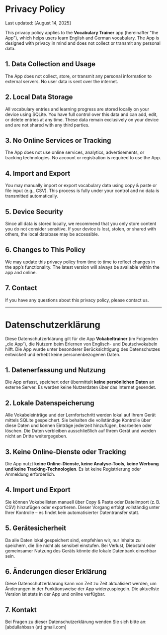 # Privacy Policy

Last updated: [August 14, 2025]

This privacy policy applies to the **Vocabulary Trainer** app (hereinafter "the App"), which helps users learn English and German vocabulary. The App is designed with privacy in mind and does not collect or transmit any personal data.

## 1. Data Collection and Usage
The App does not collect, store, or transmit any personal information to external servers. No user data is sent over the internet.

## 2. Local Data Storage
All vocabulary entries and learning progress are stored locally on your device using SQLite. You have full control over this data and can add, edit, or delete entries at any time. These data remain exclusively on your device and are not shared with any third parties.

## 3. No Online Services or Tracking
The App does not use online services, analytics, advertisements, or tracking technologies. No account or registration is required to use the App.

## 4. Import and Export
You may manually import or export vocabulary data using copy & paste or file input (e.g., CSV). This process is fully under your control and no data is transmitted automatically.

## 5. Device Security
Since all data is stored locally, we recommend that you only store content you do not consider sensitive. If your device is lost, stolen, or shared with others, the local database may be accessible.

## 6. Changes to This Policy
We may update this privacy policy from time to time to reflect changes in the app’s functionality. The latest version will always be available within the app and online.

## 7. Contact
If you have any questions about this privacy policy, please contact us.

---

# Datenschutzerklärung

Diese Datenschutzerklärung gilt für die App **Vokabeltrainer** (im Folgenden „die App“), die Nutzern beim Erlernen von Englisch- und Deutschvokabeln hilft. Die App wurde unter besonderer Berücksichtigung des Datenschutzes entwickelt und erhebt keine personenbezogenen Daten.

## 1. Datenerfassung und Nutzung
Die App erfasst, speichert oder übermittelt **keine persönlichen Daten** an externe Server. Es werden keine Nutzerdaten über das Internet gesendet.

## 2. Lokale Datenspeicherung
Alle Vokabeleinträge und der Lernfortschritt werden lokal auf Ihrem Gerät mittels SQLite gespeichert. Sie behalten die vollständige Kontrolle über diese Daten und können Einträge jederzeit hinzufügen, bearbeiten oder löschen. Die Daten verbleiben ausschließlich auf Ihrem Gerät und werden nicht an Dritte weitergegeben.

## 3. Keine Online-Dienste oder Tracking
Die App nutzt **keine Online-Dienste, keine Analyse-Tools, keine Werbung und keine Tracking-Technologien**. Es ist keine Registrierung oder Anmeldung erforderlich.

## 4. Import und Export
Sie können Vokabellisten manuell über Copy & Paste oder Dateiimport (z. B. CSV) hinzufügen oder exportieren. Dieser Vorgang erfolgt vollständig unter Ihrer Kontrolle – es findet kein automatisierter Datentransfer statt.

## 5. Gerätesicherheit
Da alle Daten lokal gespeichert sind, empfehlen wir, nur Inhalte zu speichern, die Sie nicht als sensibel einstufen. Bei Verlust, Diebstahl oder gemeinsamer Nutzung des Geräts könnte die lokale Datenbank einsehbar sein.

## 6. Änderungen dieser Erklärung
Diese Datenschutzerklärung kann von Zeit zu Zeit aktualisiert werden, um Änderungen in der Funktionsweise der App widerzuspiegeln. Die aktuellste Version ist stets in der App und online verfügbar.

## 7. Kontakt
Bei Fragen zu dieser Datenschutzerklärung wenden Sie sich bitte an: [abdullahbssn (at) gmail.com]
